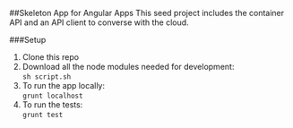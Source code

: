 ##Skeleton App for Angular Apps
This seed project includes the container API and an API client to converse with the cloud.

###Setup
1. Clone this repo
2. Download all the node modules needed for development:
<br>`sh script.sh`
3. To run the app locally:<br> `grunt localhost`
4. To run the tests:<br> `grunt test`

